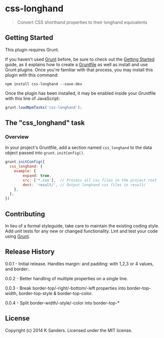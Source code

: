 # css-longhand

> Convert CSS shorthand properties to their longhand equivalents

## Getting Started
This plugin requires Grunt.

If you haven't used [Grunt](http://gruntjs.com/) before, be sure to check out the [Getting Started](http://gruntjs.com/getting-started) guide, as it explains how to create a [Gruntfile](http://gruntjs.com/sample-gruntfile) as well as install and use Grunt plugins. Once you're familiar with that process, you may install this plugin with this command:

```shell
npm install css-longhand --save-dev
```

Once the plugin has been installed, it may be enabled inside your Gruntfile with this line of JavaScript:

```js
grunt.loadNpmTasks('css-longhand');
```

## The "css_longhand" task

### Overview
In your project's Gruntfile, add a section named `css_longhand` to the data object passed into `grunt.initConfig()`.

```js
grunt.initConfig({
  css_longhand: {
    example: {
		expand: true,
		src: ['*.css'],  // Process all css files in the project root
		dest: 'result/', // Output longhand css files in result/
    },
  },
})
```

## Contributing
In lieu of a formal styleguide, take care to maintain the existing coding style. Add unit tests for any new or changed functionality. Lint and test your code using [Grunt](http://gruntjs.com/).

## Release History
0.0.1 - Initial release. Handles margin: and padding: with 1,2,3 or 4 values, and border:.

0.0.2 - Better handling of multiple properties on a single line.

0.0.3 - Break border-top/-right/-bottom/-left properties into border-top-width, border-top-style & border-top-color.

0.0.4 - Split border-width/-style/-color into border-top-*

## License
Copyright (c) 2014 K Sanders. Licensed under the MIT license.
